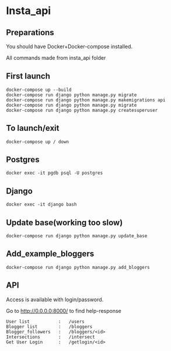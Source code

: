 # Insta_api
## Preparations
You should have Docker+Docker-compose installed.

All commands made from insta_api folder
## First launch
	docker-compose up --build
	docker-compose run django python manage.py migrate
	docker-compose run django python manage.py makemigrations api
	docker-compose run django python manage.py migrate
	docker-compose run django python manage.py createsuperuser
## To launch/exit
	docker-compose up / down
## Postgres
	docker exec -it pgdb psql -U postgres
## Django
	docker exec -it django bash
## Update base(working too slow)
	docker-compose run django python manage.py update_base
## Add_example_bloggers
	docker-compose run django python manage.py add_bloggers
## API
Access is available with login/password.

Go to http://0.0.0.0:8000/ to find help-response

	User list			:	/users
	Blogger list		:	/bloggers
	Blogger_followers	:	/bloggers/<id>
	Intersections		:	/intersect
	Get User Login		:	/getlogin/<id>
